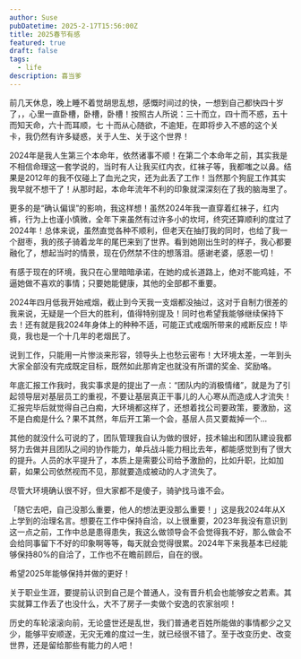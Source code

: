 ```yaml
---
author: Suse
pubDatetime: 2025-2-17T15:56:00Z
title: 2025春节有感
featured: true
draft: false
tags:
  - life
description: 喜当爹
---
```


前几天休息，晚上睡不着觉胡思乱想，感慨时间过的快，一想到自己都快四十岁了，，心里一直卧槽，卧槽，卧槽！按照古人所说：三十而立，四十而不惑，五十而知天命，六十而耳顺，七 十而从心随欲，不逾矩，在即将步入不惑的这个关卡，我仍然有许多疑惑，关于人生、关于这个世界！

2024年是我人生第三个本命年，依然诸事不顺！在第二个本命年之前，其实我是不相信命理这一套学说的，当时有人让我买红内衣，红袜子等，我都嗤之以鼻。结果是2012年的我不仅碰上了血光之灾，还为此丢了工作！当然那个狗屁工作其实我早就不想干了！从那时起，本命年流年不利的印象就深深刻在了我的脑海里了。

更多的是“确认偏误”的影响，我这样想！虽然2024年我一直穿着红袜子，红内裤，行为上也谨小慎微，全年下来虽然有过许多小的坎坷，终究还算顺利的度过了2024年！总体来说，虽然直觉各种不顺利，但老天在抽打我的同时，也给了我一个甜枣，我的孩子骑着龙年的尾巴来到了世界。看到她刚出生时的样子，我心都要融化了，想起当时的情景，现在仍然禁不住的想落泪。感谢老婆，感恩一切！

有感于现在的环境，我只在心里暗暗承诺，在她的成长道路上，绝对不能鸡娃，不逼她做不喜欢的事情；只要她能健康，其他的全部都不重要。

2024年四月低我开始戒烟，截止到今天我一支烟都没抽过，这对于自制力很差的我来说，无疑是一个巨大的胜利，值得特别提及！同时也希望我能够继续保持下去！还有就是我2024年身体上的种种不适，可能正式戒烟所带来的戒断反应！毕竟，我也是一个十几年的老烟民了。

说到工作，只能用一片惨淡来形容，领导头上也愁云密布！大环境太差，一年到头大家全部没有完成既定目标，既然如此那肯定也就没有所谓的奖金、奖励咯。

年底汇报工作我时，我实事求是的提出了一点：“团队内的消极情绪”，就是为了引起领导层对基层员工的重视，不要让基层真正干事儿的人心寒从而造成人才流失！汇报完毕后就觉得自己白痴，大环境都这样了，还想着找公司要政策，要激励，这不是白痴是什么？果不其然，年后开工第一个会，基层人员又要裁掉一个...

其他的就没什么可说的了，团队管理我自认为做的很好，技术输出和团队建设我都努力去做并且团队之间的协作能力，单兵战斗能力相比去年，都能感觉到有了很大的提升。人员的水平提升了，本质上是需要公司给予激励的，比如升职，比如加薪，如果公司依然视而不见，那就要造成被动的人才流失了。

尽管大环境确认很不好，但大家都不是傻子，骑驴找马谁不会。

「随它去吧，自己没那么重要，他人的想法更没那么重要！」这是我2024年从X上学到的治理名言。想要在工作中保持自洽，以上很重要，2023年我没有意识到这一点之前，工作中总是患得患失，我这么做领导会不会觉得我不好，那么做会不会给同事留下不好的印象啊等等，每天就会觉得很累。2024年下来我基本已经能够保持80%的自洽了，工作也不在瞻前顾后，自在的很。

希望2025年能够保持并做的更好！

关于职业生涯，要提前认识到自己是个普通人，没有晋升机会也能够安之若素。其实就算工作丢了也没什么，大不了房子一卖做个安逸的农家翁呗！

历史的车轮滚滚向前，无论盛世还是乱世，我们普通老百姓所能做的事情都少之又少，能够平安顺遂，无灾无难的度过一生，就已经很不错了。至于改变历史、改变世界，还是留给那些有能力的人吧！